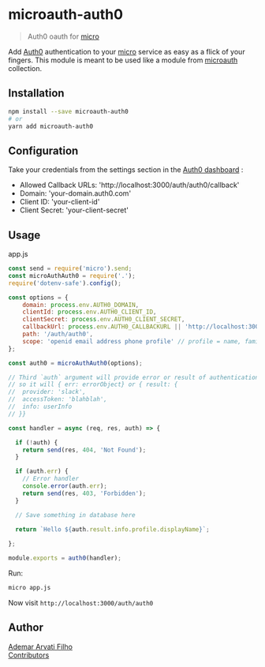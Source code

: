 # microauth-auth0

> Auth0 oauth for [micro](https://github.com/zeit/micro/)

Add [Auth0](https://auth0.com) authentication to your [micro](https://github.com/zeit/micro/) service as easy as a flick of your fingers.
This module is meant to be used like a module from [microauth](https://github.com/microauth/microauth) collection.

## Installation

```sh
npm install --save microauth-auth0
# or
yarn add microauth-auth0
```

## Configuration

Take your credentials from the settings section in the [Auth0 dashboard](https://manage.auth0.com/#/applications) :
* Allowed Callback URLs:	'http://localhost:3000/auth/auth0/callback'
* Domain:			'your-domain.auth0.com'
* Client ID:			'your-client-id'
* Client Secret:		'your-client-secret'

## Usage

app.js
```js
const send = require('micro').send;
const microAuthAuth0 = require('.');
require('dotenv-safe').config();

const options = {
    domain: process.env.AUTH0_DOMAIN,
    clientId: process.env.AUTH0_CLIENT_ID,
    clientSecret: process.env.AUTH0_CLIENT_SECRET,
    callbackUrl: process.env.AUTH0_CALLBACKURL || 'http://localhost:3000/auth/auth0/callback',
    path: '/auth/auth0',
    scope: 'openid email address phone profile' // profile = name, family_name, given_name, middle_name, nickname, preferred_username, profile, picture, website, gender, birthdate, zoneinfo, locale, and updated_at
};

const auth0 = microAuthAuth0(options);

// Third `auth` argument will provide error or result of authentication
// so it will { err: errorObject} or { result: {
//  provider: 'slack',
//  accessToken: 'blahblah',
//  info: userInfo
// }}

const handler = async (req, res, auth) => {

  if (!auth) {
    return send(res, 404, 'Not Found');
  }

  if (auth.err) {
    // Error handler
    console.error(auth.err);
    return send(res, 403, 'Forbidden');
  }

  // Save something in database here
  
  return `Hello ${auth.result.info.profile.displayName}`;

};

module.exports = auth0(handler);

```

Run:
```sh
micro app.js
```

Now visit `http://localhost:3000/auth/auth0`


## Author
[Ademar Arvati Filho](https://github.com/arvati)    
[Contributors](AUTHORS.md)
